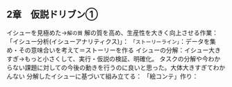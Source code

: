 ## 2章　仮説ドリブン①
イシューを見極めた→`解の質` 
解の質を高め、生産性を大きく向上させる作業：
「イシュー分析(イシューアナリティクス)」：
`「ストーリーライン」`：データを集め・その意味合いを考えて＝ストーリーを作る
イシューの分解：イシュー大きすぎ→もっと小さくして、実行・仮説の検証、明確化。
タスクの分解や今わからない課題に対しての今後の動きを行うのに良いと思った。大体大きすぎてわかんない
分解したイシューに基づいて組み立てる：
「絵コンテ」作り：

